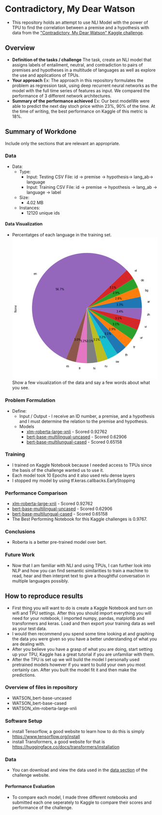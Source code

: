 # Contradictory, My Dear Watson

* This repository holds an attempt to use NLI Model with the power of TPU to find the correlation between a premise and a hypothesis with data from the
["Contradictory, My Dear Watson" Kaggle challenge](https://www.kaggle.com/c/contradictory-my-dear-watson). 

## Overview
  * **Definition of the tasks / challenge**  The task, create an NLI model that assigns labels of entailment, neutral, and contradiction to pairs of premises and hypotheses in a multitude of languages as well as explore the use and applications of TPUs.  
  * **Your approach** Ex: The approach in this repository formulates the problem as regression task, using deep recurrent neural networks as the model with the full time series of features as input. We compared the performance of 3 different network architectures.
  * **Summary of the performance achieved** Ex: Our best modelWe were able to predict the next day stoch price within 23%, 90% of the time. At the time of writing, the best performance on Kaggle of this metric is 18%.

## Summary of Workdone

Include only the sections that are relevant an appropriate.

### Data

* Data:
  * Type:
    * Input: Testing CSV File: id → premise → hypothesis→ lang_ab→ language
    * Input: Training CSV File: id → premise → hypothesis → lang_ab → language → label
  * Size: 
    * 4.02 MB
  * Instances:
    * 12120 unique ids

#### Data Visualization

* Percentatges of each language in the training set.  
  ![Pie Chart](./Images/CMDW_lang_pichart.png)  
Show a few visualization of the data and say a few words about what you see.

### Problem Formulation

* Define:
  * Input / Output - I receive an ID number, a premise, and a hypothesis and I must determine the relation to the premise and hypothesis.  
  * Models
    * [xlm-roberta-large-xnli](https://huggingface.co/joeddav/xlm-roberta-large-xnli) - Scored 0.92762
    * [bert-base-multilingual-uncased](https://huggingface.co/bert-base-multilingual-uncased) - Scored 0.62906
    * [bert-base-multilungual-cased](https://huggingface.co/bert-base-multilingual-cased) - Scored 0.65158

### Training

  * I trained on Kaggle Notebook because I needed access to TPUs since the basis of the challenge wanted us to use it.
  * Each model took 10 Epochs and it also used relu dense layers
  * I stopped my model by using tf.keras.callbacks.EarlyStopping

### Performance Comparison

* [xlm-roberta-large-xnli](https://huggingface.co/joeddav/xlm-roberta-large-xnli) - Scored 0.92762
* [bert-base-multilingual-uncased](https://huggingface.co/bert-base-multilingual-uncased) - Scored 0.62906
* [bert-base-multilungual-cased](https://huggingface.co/bert-base-multilingual-cased) - Scored 0.65158
* The Best Performing Notebook for this Kaggle challenges is 0.9767.

### Conclusions

* Roberta is a better pre-trained model over bert.

### Future Work

* Now that I am familiar with NLI and using TPUs, I can further look into NLP and how you can find semantic similarities to train a machine to read, hear and then interpret text to give a thoughtful conversation in multiple languages possibly.

## How to reproduce results

* First thing you will want to do is create a Kaggle Notebook and turn on wifi and TPU settings. After this you should import everything you will need for your notebook, I imported numpy, pandas, matplotlib and transformers and keras. Load and then export your training data as well as your test data.
* I would then recommend you spend some time looking at and graphing the data you were given so you have a better understanding of what you are dealing with.
* After you believe you have a grasp of what you are doing, start setting up your TPU, Kaggle has a great tutorial if you are unfamiliar with them.
* After the TPU is set up we will build the model I personally used pretrained models however if you want to build your own you most certainly can. After you built the model fit it and then make the predictions.  
### Overview of files in repository

* WATSON_bert-base-uncased
* WATSON_bert-base-cased
* WATSON_xlm-roberta-large-xnli

### Software Setup
* install Tensorflow, a good website to learn how to do this is simply https://www.tensorflow.org/install
* install Transformers, a good website for that is https://huggingface.co/docs/transformers/installation

### Data

* You can download and view the data used in the [data section](https://www.kaggle.com/competitions/contradictory-my-dear-watson/data) of the challenge website.

#### Performance Evaluation

* To compare each model, I made three different notebooks and submitted each one seperately to Kaggle to compare their scores and performance of the challenge.   


